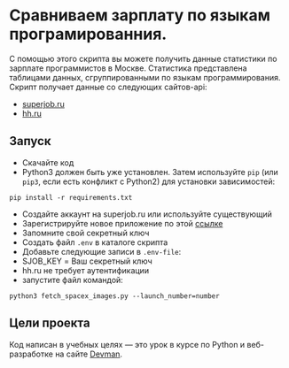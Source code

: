 # Сравниваем зарплату по языкам програмированния.

С помощью этого  скрипта вы можете получить данные статистики по зарплате программистов в Москве. 
Статистика представлена таблицами данных, сгруппированными по языкам программирования.
Скрипт получает данные со следующих сайтов-api:

- [superjob.ru](https://api.superjob.ru/)
- [hh.ru](https://dev.hh.ru/)

## Запуск

- Скачайте код
- Python3 должен быть уже установлен. 
Затем используйте `pip` (или `pip3`, если есть конфликт с Python2) для установки зависимостей:
```
pip install -r requirements.txt
```
- Создайте аккаунт на superjob.ru или используйте существующий
- Зарегистрируйте новое приложение по этой [ссылке](https://api.superjob.ru/info/)
- Запомните свой секретный ключ
- Создать файл `.env` в каталоге скрипта
- Добавьте следующие записи в `.env-file`:
- SJOB_KEY = Ваш секретный ключ
- hh.ru не требует аутентификации
- запустите файл командой:
```
python3 fetch_spacex_images.py --launch_number=number
``` 
## Цели проекта

Код написан в учебных целях — это урок в курсе по Python и веб-разработке на сайте [Devman](https://dvmn.org).
